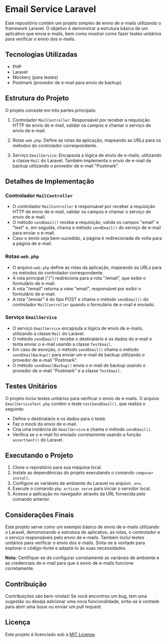 # Email Service Laravel

Este repositório contém um projeto simples de envio de e-mails utilizando o framework Laravel. O objetivo é demonstrar a estrutura básica de um aplicativo que envia e-mails, bem como mostrar como fazer testes unitários para verificar o envio dos e-mails.

## Tecnologias Utilizadas

- PHP
- Laravel
- Mockery (para testes)
- Postmark (provedor de e-mail para envio de backup)

## Estrutura do Projeto

O projeto consiste em três partes principais:

1. Controlador `MailController`: Responsável por receber a requisição HTTP de envio de e-mail, validar os campos e chamar o serviço de envio de e-mail.

2. Rotas `web.php`: Define as rotas da aplicação, mapeando as URLs para os métodos do controlador correspondente.

3. Serviço `EmailService`: Encapsula a lógica de envio de e-mails, utilizando a classe `Mail` do Laravel. Também implementa o envio de e-mail de backup utilizando o provedor de e-mail "Postmark".

## Detalhes de Implementação

### Controlador `MailController`

- O controlador `MailController` é responsável por receber a requisição HTTP de envio de e-mail, validar os campos e chamar o serviço de envio de e-mail.
- O método `sendEmail()` recebe a requisição, valida os campos "email" e "text" e, em seguida, chama o método `sendEmail()` do serviço de e-mail para enviar o e-mail.
- Caso o envio seja bem-sucedido, a página é redirecionada de volta para a página de e-mail.

### Rotas `web.php`

- O arquivo `web.php` define as rotas da aplicação, mapeando as URLs para os métodos do controlador correspondente.
- A rota principal ("/") redireciona para a rota "/email", que exibe o formulário de e-mail.
- A rota "/email" retorna a view "email", responsável por exibir o formulário de e-mail.
- A rota "/enviar" é do tipo POST e chama o método `sendEmail()` do controlador `MailController` quando o formulário de e-mail é enviado.

### Serviço `EmailService`

- O serviço `EmailService` encapsula a lógica de envio de e-mails, utilizando a classe `Mail` do Laravel.
- O método `sendEmail()` recebe o destinatário e os dados do e-mail e tenta enviar o e-mail usando a classe `TestEmail`.
- Em caso de exceção, o método `sendEmail()` chama o método `sendEmailBackup()` para enviar um e-mail de backup utilizando o provedor de e-mail "Postmark".
- O método `sendEmailBackup()` envia o e-mail de backup usando o provedor de e-mail "Postmark" e a classe `TestEmail`.

## Testes Unitários

O projeto inclui testes unitários para verificar o envio de e-mails. O arquivo `EmailServiceTest.php` contém o teste `testSendEmail()`, que realiza o seguinte:

- Define o destinatário e os dados para o teste.
- Faz o mock do envio de e-mail.
- Cria uma instância do `EmailService` e chama o método `sendEmail()`.
- Verifica se o e-mail foi enviado corretamente usando a função `assertSent()` do Laravel.

## Executando o Projeto

1. Clone o repositório para sua máquina local.
2. Instale as dependências do projeto executando o comando `composer install`.
3. Configure as variáveis de ambiente do Laravel no arquivo `.env`.
4. Execute o comando `php artisan serve` para iniciar o servidor local.
5. Acesse a aplicação no navegador através da URL fornecida pelo comando anterior.

## Considerações Finais

Este projeto serve como um exemplo básico de envio de e-mails utilizando o Laravel, demonstrando a estrutura do aplicativo, as rotas, o controlador e o serviço responsáveis pelo envio de e-mails. Também inclui testes unitários para verificar o envio dos e-mails. Sinta-se à vontade para explorar o código-fonte e adaptá-lo às suas necessidades.

**Nota:** Certifique-se de configurar corretamente as variáveis de ambiente e as credenciais de e-mail para que o envio de e-mails funcione corretamente.

## Contribuição

Contribuições são bem-vindas! Se você encontrou um bug, tem uma sugestão ou deseja adicionar uma nova funcionalidade, sinta-se à vontade para abrir uma issue ou enviar um pull request.

## Licença

Este projeto é licenciado sob a [MIT License](https://opensource.org/licenses/MIT).
